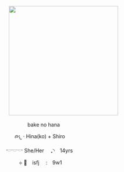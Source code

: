 </div>
<div align="left">
 ‎ ‎ ‎ ‎ ‎ ‎ ‎‎ ‎ ‎ ‎‎ ‎ ‎ ‎ ‎‎ ‎ ‎ ‎‎ ‎ ‎ ‎ ‎ ‎ ‎‎ ‎ ‎‎ ‎ ‎‎ ‎ ‎ ‎ ‎ ‎‎ <img height="300" src="https://images-ext-1.discordapp.net/external/lMdHF5XRtJPt9V6f70UmUOUuuzSLb67a3knf57vVedQ/https/64.media.tumblr.com/738dfe45a05811c14df28fffe433e67f/c88beaadafad4176-2b/s1280x1920/633a8e7ab10037a53b2381b5c76dd54611cd0582.pnj?format=webp&width=678&height=823"
    />

<p align="left">
‎ ‎ ‎ ‎ ‎ ‎ ‎ ‎ ‎ ‎‎ ‎ ‎ ‎ ‎ ‎‎ ‎‎ ‎‎ ‎ ‎   ‎ ‎ ‎ ‎ ‎   ‎ ‎ ‎ ‎   ‎ ‎ ‎‎ ‎ ‎   ‎‎ ‎ ‎   ‎ ‎ ‎ ‎ ‎   ‎‎‎ ‎ ‎ ‎  bake no hana
  
 ‎ ‎ ‎ ‎ ‎ ‎ ‎ ‎ ‎‎ ‎ ‎ ‎ ‎ ‎‎ ‎ ‎ ‎ ‎‎ ‎ ‎ ‎   ‎  ‎ ‎ ‎ ‎‎ ‎ ‎ ‎ ‎ ‎ ‎  ‎ ‎‎ ‎ ‎ ᰍ𐔌 · Hina(ko) + Shiro 
  
 ‎ ‎ ‎ ‎ ‎ ‎ ‎ ‎ ‎‎ ‎ ‎ ‎ ‎ ‎‎ ‎ ‎ ‎ ‎‎ ‎ ‎ ‎  ‎ ‎‎ ‎ ‎ ‎ ‎ ‎ ‎  ‎‎ 𓎢𓎟𓎡 She/Her ⠀ ₊◝⠀ 14yrs
 
  ‎ ‎ ‎ ‎ ‎ ‎ ‎ ‎ ‎‎ ‎ ‎ ‎ ‎ ‎‎ ‎ ‎ ‎ ‎‎ ‎ ‎ ‎   ‎‎ ‎‎ ‎ ‎ ‎ ‎ ‎   ‎  ‎ ‎‎ ‎ ‎ ‎   ‎‎ ‎ ‎   ‎ ‎ ⟡ 🤍  ⠀isfj  ⠀ :  ⠀9w1

